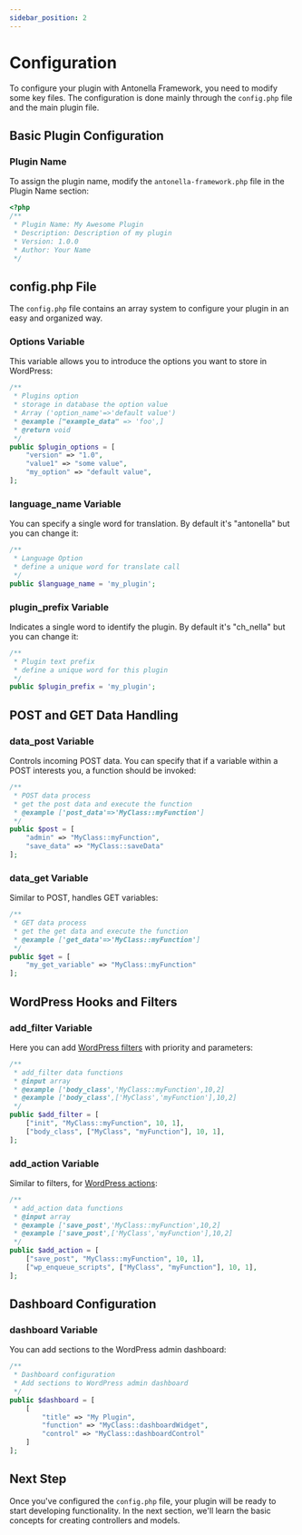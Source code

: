 ```yaml
---
sidebar_position: 2
---
```


# Configuration

To configure your plugin with Antonella Framework, you need to modify some key files. The configuration is done mainly through the `config.php` file and the main plugin file.

## Basic Plugin Configuration

### Plugin Name

To assign the plugin name, modify the `antonella-framework.php` file in the Plugin Name section:

```php
<?php
/**
 * Plugin Name: My Awesome Plugin
 * Description: Description of my plugin
 * Version: 1.0.0
 * Author: Your Name
 */
```

## config.php File

The `config.php` file contains an array system to configure your plugin in an easy and organized way.

### Options Variable

This variable allows you to introduce the options you want to store in WordPress:

```php
/**
 * Plugins option
 * storage in database the option value
 * Array ('option_name'=>'default value')
 * @example ["example_data" => 'foo',]
 * @return void
 */
public $plugin_options = [
    "version" => "1.0",
    "value1" => "some value",
    "my_option" => "default value",
];
```

### language_name Variable

You can specify a single word for translation. By default it's "antonella" but you can change it:

```php
/**
 * Language Option
 * define a unique word for translate call
 */
public $language_name = 'my_plugin';
```

### plugin_prefix Variable

Indicates a single word to identify the plugin. By default it's "ch_nella" but you can change it:

```php
/**
 * Plugin text prefix
 * define a unique word for this plugin
 */
public $plugin_prefix = 'my_plugin';
```

## POST and GET Data Handling

### data_post Variable

Controls incoming POST data. You can specify that if a variable within a POST interests you, a function should be invoked:

```php
/**
 * POST data process
 * get the post data and execute the function
 * @example ['post_data'=>'MyClass::myFunction']
 */
public $post = [
    "admin" => "MyClass::myFunction",
    "save_data" => "MyClass::saveData"
];
```

### data_get Variable

Similar to POST, handles GET variables:

```php
/**
 * GET data process
 * get the get data and execute the function
 * @example ['get_data'=>'MyClass::myFunction']
 */
public $get = [
    "my_get_variable" => "MyClass::myFunction"
];
```

## WordPress Hooks and Filters

### add_filter Variable

Here you can add [WordPress filters](https://developer.wordpress.org/reference/functions/add_filter/) with priority and parameters:

```php
/**
 * add_filter data functions
 * @input array
 * @example ['body_class','MyClass::myFunction',10,2]
 * @example ['body_class',['MyClass','myFunction'],10,2]
 */
public $add_filter = [
    ["init", "MyClass::myFunction", 10, 1],
    ["body_class", ["MyClass", "myFunction"], 10, 1],
];
```

### add_action Variable

Similar to filters, for [WordPress actions](https://developer.wordpress.org/reference/functions/add_action/):

```php
/**
 * add_action data functions
 * @input array
 * @example ['save_post','MyClass::myFunction',10,2]
 * @example ['save_post',['MyClass','myFunction'],10,2]
 */
public $add_action = [
    ["save_post", "MyClass::myFunction", 10, 1],
    ["wp_enqueue_scripts", ["MyClass", "myFunction"], 10, 1],
];
```

## Dashboard Configuration

### dashboard Variable

You can add sections to the WordPress admin dashboard:

```php
/**
 * Dashboard configuration
 * Add sections to WordPress admin dashboard
 */
public $dashboard = [
    [
        "title" => "My Plugin",
        "function" => "MyClass::dashboardWidget",
        "control" => "MyClass::dashboardControl"
    ]
];
```

## Next Step

Once you've configured the `config.php` file, your plugin will be ready to start developing functionality. In the next section, we'll learn the basic concepts for creating controllers and models.
